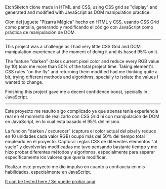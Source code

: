EtchSketch clone made in HTML and CSS, using CSS grid as "display" and generated and modified with JavaScript
as DOM manipulation practice.

Clon del juguete "Pizarra Mágica" hecho en HTML y CSS, usando CSS Grid como pantalla, generando y modificando el código con JavaScript
como práctica de manipulación de DOM.

----------------------------------------------------------------------------

This project was a challenge as I had very little CSS Grid and DOM manipulation experience at the moment of doing it and its based 95% on it.

The feature "darken" (takes current pixel color and reduce every RGB value by 10) took me more than 50% of the total project time.
Taking element's CSS rules "on the fly" and returning them modified had me thinking quite a bit, trying different methods and algorithms, specially to isolate the values I wanted to change.

Finishing this project gave me a decent confidence boost, specially in JavaScript.

----------------------------------------------------------------------------

Este proyecto me resulto algo complicado ya que apenas tenía experiencia real en el momento de realizarlo con CSS Grid ni con manipulación de DOM en JavaScript, en lo cual está basado el 95% del mismo.

La función "darken / oscurecer" (captura el color actual del pixel y reduce en 10 unidades cada valor RGB) ocupó más del 50% del tiempo total empleado en el proyecto.
Capturar reglas CSS de diferentes elementos "al vuelo" y devolverlas modificadas me tuvo pensando bastante tiempo y me hizo probar diferentes métodos y algoritmos, especialmente para separar específicamente los valores que quería modificar.

Realizar este proyecto me dio impulso en cuanto a confiancia en mis habilidades, especialmente en JavaScript.

[It can be tested here / Se puede probar aquí](https://javier-machin.github.io/EtchSketch-PizarraMagica/)


